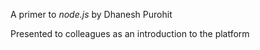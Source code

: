 A primer to *node.js* by Dhanesh Purohit

Presented to colleagues as an introduction to the platform
